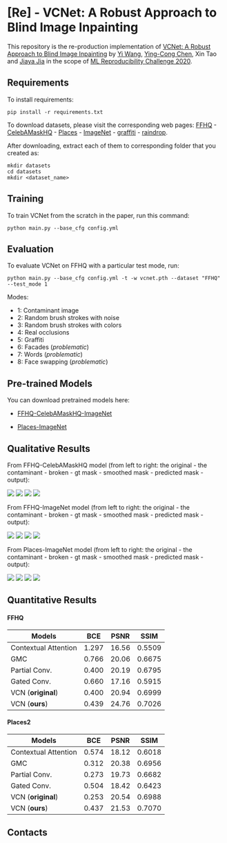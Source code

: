 
# [Re] - VCNet: A Robust Approach to Blind Image Inpainting

This repository is the re-production implementation of [VCNet: A Robust Approach to Blind Image Inpainting](https://arxiv.org/pdf/2003.06816.pdf) by [Yi Wang](https://shepnerd.github.io/), [Ying-Cong Chen](https://yingcong.github.io/), Xin Tao and [Jiaya Jia](http://jiaya.me/) in the scope of [ML Reproducibility Challenge 2020](https://paperswithcode.com/rc2020). 

<!---
Authored by [Furkan Kınlı](https://birdortyedi.github.io/), Barış Özcan, [Furkan Kıraç](http://fkirac.net/).
--->

## Requirements

To install requirements:

```setup
pip install -r requirements.txt
```

To download datasets, please visit the corresponding web pages:
[FFHQ](https://github.com/NVlabs/ffhq-dataset) - 
[CelebAMaskHQ](https://github.com/switchablenorms/CelebAMask-HQ) - 
[Places](http://places2.csail.mit.edu/download.html) - 
[ImageNet](http://image-net.org/download) - 
[graffiti](https://github.com/pavelkraleu/graffiti-dataset) - 
[raindrop](https://github.com/rui1996/DeRaindrop). 

After downloading, extract each of them to corresponding folder that you created as:
```
mkdir datasets
cd datasets
mkdir <dataset_name>
```


## Training

To train VCNet from the scratch in the paper, run this command:

```train
python main.py --base_cfg config.yml
```

## Evaluation

To evaluate VCNet on FFHQ with a particular test mode, run:

```eval
python main.py --base_cfg config.yml -t -w vcnet.pth --dataset "FFHQ" --test_mode 1
```

Modes:
*   1: Contaminant image
*   2: Random brush strokes with noise
*   3: Random brush strokes with colors
*   4: Real occlusions
*   5: Graffiti
*   6: Facades (*problematic*)
*   7: Words (*problematic*)
*   8: Face swapping (*problematic*)

## Pre-trained Models

You can download pretrained models here:

- [FFHQ-CelebAMaskHQ-ImageNet](https://www.dropbox.com/s/e2f0dsoxqe693z0/VCNet_FFHQ_200000step_4bs_0.0002lr_1gpu_16run.pth?dl=0)
  
- [Places-ImageNet](https://www.dropbox.com/s/f03iblb3epayt6c/VCNet_Places_300000step_4bs_0.0002lr_1gpu_17run.pth?dl=0)

## Qualitative Results

From FFHQ-CelebAMaskHQ model 
(from left to right: the original - the contaminant - broken - gt mask - smoothed mask - predicted mask - output):

![][ffhq-celeba-1]
![][ffhq-celeba-2]
![][ffhq-celeba-3]
![][ffhq-celeba-4]

From FFHQ-ImageNet model 
(from left to right: the original - the contaminant - broken - gt mask - smoothed mask - predicted mask - output):

![][ffhq-in-1]
![][ffhq-in-2]
![][ffhq-in-3]
![][ffhq-in-4]

From Places-ImageNet model 
(from left to right: the original - the contaminant - broken - gt mask - smoothed mask - predicted mask - output):

![][places-1]
![][places-2]
![][places-3]
![][places-4]


## Quantitative Results

#### FFHQ

| Models               |       BCE       |      PSNR      |      SSIM      |
| -------------------  |---------------- | -------------- | -------------- |
| Contextual Attention |     1.297       |      16.56     |      0.5509    |
| GMC                  |     0.766       |      20.06     |      0.6675    |
| Partial Conv.        |     0.400       |      20.19     |      0.6795    |
| Gated Conv.          |     0.660       |      17.16     |      0.5915    |
| VCN (**original**)   |     0.400       |      20.94     |      0.6999    |
| VCN (**ours**)       |     0.439       |      24.76     |      0.7026    |

#### Places2

| Models               |       BCE       |      PSNR      |      SSIM      |
| -------------------  |---------------- | -------------- | -------------- |
| Contextual Attention |     0.574       |      18.12     |      0.6018    |
| GMC                  |     0.312       |      20.38     |      0.6956    |
| Partial Conv.        |     0.273       |      19.73     |      0.6682    |
| Gated Conv.          |     0.504       |      18.42     |      0.6423    |
| VCN (**original**)   |     0.253       |      20.54     |      0.6988    |
| VCN (**ours**)       |     0.437       |      21.53     |      0.7070    |

## Contacts

<!--Please feel free to open an issue or to send an e-mail to ```furkan.kinli@ozyegin.edu.tr```-->

[ffhq-celeba-1]: outputs/ffhq-celeba/examples_175544.png
[ffhq-celeba-2]: outputs/ffhq-celeba/examples_176544.png
[ffhq-celeba-3]: outputs/ffhq-celeba/examples_178744.png
[ffhq-celeba-4]: outputs/ffhq-celeba/examples_178944.png
[ffhq-in-1]: outputs/ffhq-imagenet/examples_153144.png
[ffhq-in-2]: outputs/ffhq-imagenet/examples_173544.png
[ffhq-in-3]: outputs/ffhq-imagenet/examples_177944.png
[ffhq-in-4]: outputs/ffhq-imagenet/examples_181344.png
[places-1]: outputs/places/examples_85199.png
[places-2]: outputs/places/examples_85599.png
[places-3]: outputs/places/examples_87999.png
[places-4]: outputs/places/examples_91399.png
